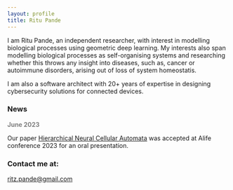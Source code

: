 ```yaml
---
layout: profile
title: Ritu Pande
---
```


I am Ritu Pande, an independent researcher, with interest in modelling biological processes using geometric deep learning. My interests also span modelling biological processes as self-organising systems and researching  whether this throws any insight into diseases, such as, cancer or autoimmune disorders, arising out of loss of system homeostatis. 

I am also a software architect with 20+ years of expertise in designing cybersecurity solutions for connected devices. 

### News

<span style="color:gray"> <b> June 2023 </b></span>  
  
Our paper [Hierarchical Neural Cellular Automata]() was accepted at Alife conference 2023 for an oral presentation.  

### Contact me at:

[ritz.pande@gmail.com](mailto:ritz.pande@gmail.com)
